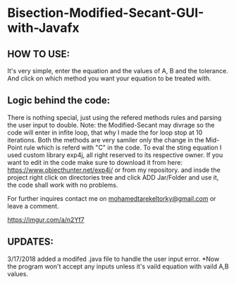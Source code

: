 # Bisection-Modified-Secant-GUI-with-Javafx
HOW TO USE:
---------------------------------
It's very simple, enter the equation and the values of A, B and the tolerance. And click on which method you want your equation to be treated with.

Logic behind the code:
------------------------------------
There is nothing special, just using the refered methods rules and parsing the user input to double.
Note: the Modified-Secant may divrage so the code will enter in infite loop, that why I made the for loop stop at 10 iterations.
Both the methods are very samiler only the change in the Mid-Point rule which is referd with "C" in the code.
To eval the sting equation I used custom library exp4j, all right reserved to its respective owner.
If you want to edit in the code make sure to download it from here: https://www.objecthunter.net/exp4j/ or from my repository.
and insde the project right click on directories tree and click ADD Jar/Folder and use it, the code shall work with no problems.

For further inquires contact me on mohamedtarekeltorky@gmail.com or leave a comment.

https://imgur.com/a/n2Yf7

UPDATES:
------------------------------------
3/17/2018 added a modifed .java file to handle the user input error.
*Now the program won't accept any inputs unless it's vaild equation with vaild A,B values.
